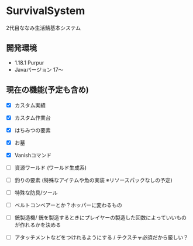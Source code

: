 # SurvivalSystem
2代目ななみ生活鯖基本システム

## 開発環境
- 1.18.1 Purpur
- Javaバージョン 17～

## 現在の機能(予定も含め)
- [x] カスタム実績
- [x] カスタム作業台
- [x] はちみつの要素
- [x] お墓
- [x] Vanishコマンド

- [ ] 資源ワールド (ワールド生成系)
- [ ] 釣りの要素 (特殊なアイテムや魚の実装 ※リソースパックなしの予定)
- [ ] 特殊な防具/ツール
- [ ] ベルトコンベアーとか？ホッパーに変わるもの

- [ ] 銃製造機/ 銃を製造するときにプレイヤーの製造した回数によっていいものが作れるかを決める
- [ ] アタッチメントなどをつけれるようにする / テクスチャ必須だから厳しい？